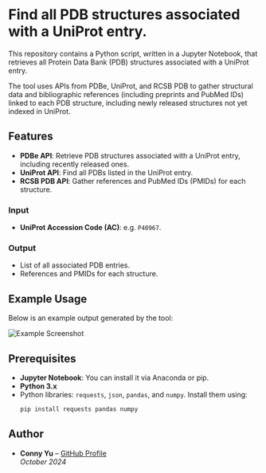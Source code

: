 # Find all PDB structures associated with a UniProt entry.

This repository contains a Python script, written in a Jupyter Notebook, that retrieves all Protein Data Bank (PDB) structures associated with a UniProt entry.

The tool uses APIs from PDBe, UniProt, and RCSB PDB to gather structural data and bibliographic references (including preprints and PubMed IDs) linked to each PDB structure, including newly released structures not yet indexed in UniProt.

## Features

- **PDBe API**: Retrieve PDB structures associated with a UniProt entry, including recently released ones.
- **UniProt API**: Find all PDBs listed in the UniProt entry.
- **RCSB PDB API**: Gather references and PubMed IDs (PMIDs) for each structure.
  
### Input
- **UniProt Accession Code (AC)**: e.g. `P40967`.

### Output
- List of all associated PDB entries.
- References and PMIDs for each structure.

## Example Usage

Below is an example output generated by the tool:

![Example Screenshot](https://github.com/user-attachments/assets/6101b6d2-06db-40dc-983b-38e123eca0e7)

## Prerequisites

- **Jupyter Notebook**: You can install it via Anaconda or pip.
- **Python 3.x**
- Python libraries: `requests`, `json`, `pandas`, and `numpy`. Install them using:
    ```bash
    pip install requests pandas numpy
    ```
    
## Author

- **Conny Yu** – [GitHub Profile](https://github.com/connyyu)  
  _October 2024_
